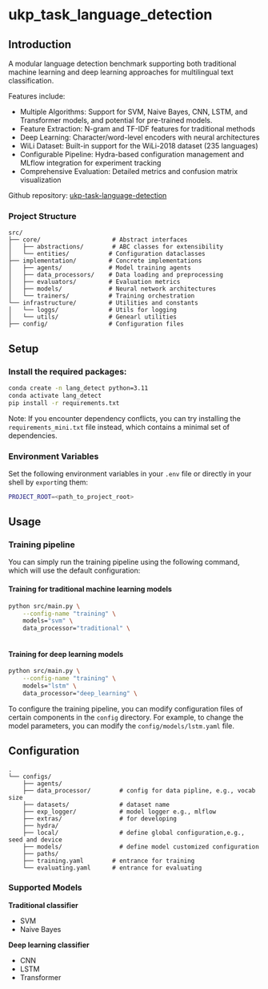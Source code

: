 # ukp_task_language_detection
## Introduction

A modular language detection benchmark supporting both traditional machine learning and deep learning approaches for multilingual text classification.

Features include:
- Multiple Algorithms: Support for SVM, Naive Bayes, CNN, LSTM, and Transformer models, and potential for pre-trained models.
- Feature Extraction: N-gram and TF-IDF features for traditional methods
- Deep Learning: Character/word-level encoders with neural architectures
- WiLi Dataset: Built-in support for the WiLi-2018 dataset (235 languages)
- Configurable Pipeline: Hydra-based configuration management and MLflow integration for experiment tracking
- Comprehensive Evaluation: Detailed metrics and confusion matrix visualization

Github repository: [ukp-task-language-detection](https://github.com/ututono/ukp_task_language_detection/tree/dev)

### Project Structure
```
src/
├── core/                    # Abstract interfaces
│   ├── abstractions/        # ABC classes for extensibility
│   └── entities/           # Configuration dataclasses
├── implementation/         # Concrete implementations
│   ├── agents/             # Model training agents
│   ├── data_processors/    # Data loading and preprocessing
│   ├── evaluators/         # Evaluation metrics
│   ├── models/             # Neural network architectures
│   └── trainers/           # Training orchestration
└── infrastructure/         # Utilities and constants
│   └── loggs/              # Utils for logging
│   └── utils/              # Genearl utilities
├── config/                 # Configuration files

```

## Setup
### Install the required packages:

```bash
conda create -n lang_detect python=3.11
conda activate lang_detect
pip install -r requirements.txt
```
Note: If you encounter dependency conflicts, you can try installing the `requirements_mini.txt` file instead, which contains a minimal set of dependencies.

### Environment Variables
Set the following environment variables in your `.env` file or directly in your shell by `export`ing them:

```bash
PROJECT_ROOT=<path_to_project_root>
```

## Usage
### Training pipeline
You can simply run the training pipeline using the following command, which will use the default configuration:

#### Training for traditional machine learning models
```bash
python src/main.py \
    --config-name "training" \
    models="svm" \
    data_processor="traditional" \
    
```

#### Training for deep learning models
```bash
python src/main.py \
    --config-name "training" \
    models="lstm" \
    data_processor="deep_learning" \
```

To configure the training pipeline, you can modify configuration files of certain components in the `config` directory. For example, to change the model parameters, you can modify the `config/models/lstm.yaml` file.

## Configuration

```text
.
└── configs/
    ├── agents/
    ├── data_processor/        # config for data pipline, e.g., vocab size
    ├── datasets/              # dataset name
    ├── exp_logger/            # model logger e.g., mlflow
    ├── extras/                # for developing
    ├── hydra/
    ├── local/                 # define global configuration,e.g., seed and device
    ├── models/                # define model customized configuration
    ├── paths/            
    ├── training.yaml        # entrance for training
    └── evaluating.yaml      # entrance for evaluating
```

### Supported Models
**Traditional classifier**
- SVM
- Naive Bayes

**Deep learning classifier**
- CNN
- LSTM
- Transformer

